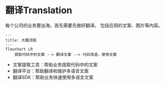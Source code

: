 # 翻译Translation
每个公司的业务要出海，首先需要先做好翻译。
包括应用的文案、图片等内容。



```mermaid
---
title: 大概流程
---
flowchart LR
    提取代码中的文案 --> 翻译文案 --> 代码改造，使用文案
```

- 文案提取工具：帮助业务提取代码中的文案
- 翻译平台：帮助翻译和维护多语言文案
- 翻译SDK：帮助业务快速使用多语言文案



